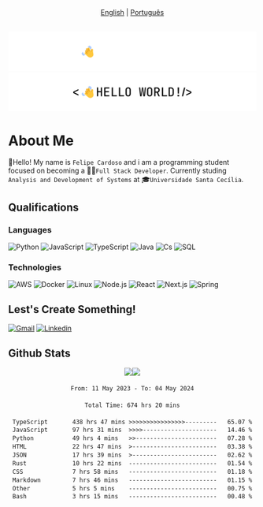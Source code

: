 <div align='center'> <a href='https://github.com/imLymei/imLymei/blob/main/README.md' alt='English readme'>English</a> | <a href='https://github.com/imLymei/imLymei/blob/main/README_PT_BR.md'>Português</a> </div>

<br/>

![Hello World Dark Mode](./src/hello_world_dark.png#gh-dark-mode-only)
![Hello World Light Mode](./src/hello_world_light.png#gh-light-mode-only)

# About Me

👋Hello! My name is `Felipe Cardoso` and i am a programming student focused on becoming a 🧑‍💻`Full Stack Developer`.
Currently studing `Analysis and Development of Systems` at 🎓`Universidade Santa Cecília`.

## Qualifications

### Languages
 
![Python](https://img.shields.io/badge/-Python-000?&logo=Python)
![JavaScript](https://img.shields.io/badge/-JavaScript-000?&logo=JavaScript)
![TypeScript](https://img.shields.io/badge/-TypeScript-000?&logo=TypeScript)
![Java](https://img.shields.io/badge/-Java-000?&logo=Java&logoColor=007396)
![Cs](https://img.shields.io/badge/-Cs-000?&logo=c%2b%2b&logoColor=00599C)
![SQL](https://img.shields.io/badge/-SQL-000?&logo=MySQL)

### Technologies

![AWS](https://img.shields.io/badge/-AWS-000?&logo=Amazon-AWS&logoColor=F90)
![Docker](https://img.shields.io/badge/-Docker-000?&logo=Docker)
![Linux](https://img.shields.io/badge/-Linux-000?&logo=Linux)
![Node.js](https://img.shields.io/badge/-Node.js-000?&logo=node.js)
![React](https://img.shields.io/badge/-React-000?&logo=React)
![Next.js](https://img.shields.io/badge/-Next.js-000?&logo=Next.js)
![Spring](https://img.shields.io/badge/-Spring-000?&logo=Spring)

## Lest's Create Something!
  
[![Gmail](https://img.shields.io/badge/-Gmail-000?&logo=Gmail)](mailto:lymeicontato@gmail.com)
[![Linkedin](https://img.shields.io/badge/-Linkedin-000?&logo=Linkedin)](https://www.linkedin.com/in/felipe-brito-b94721239)

## Github Stats

<div align="center">
<a href="https://www.lymei.art/"><img height="137px" src="https://github-readme-stats.vercel.app/api?username=imLymei&hide_title=true&hide_border=true&show_icons=true&include_all_commits=true&count_private=true&line_height=21&text_color=000&icon_color=000&bg_color=0,57ebde,8ef56b&theme=graywhite" /><!-- wi*quL3fcV --><img height="137px" src="https://github-readme-stats.vercel.app/api/top-langs/?username=imLymei&hide=html&hide_title=true&hide_border=true&layout=compact&langs_count=6&exclude_repo=comp426,Redventures-Movie-Quotes&text_color=000&icon_color=fff&bg_color=0,8ef56b,aefb2a&theme=graywhite" /></a>

<!--START_SECTION:waka-->

```txt
From: 11 May 2023 - To: 04 May 2024

Total Time: 674 hrs 20 mins

TypeScript       438 hrs 47 mins >>>>>>>>>>>>>>>>---------   65.07 %
JavaScript       97 hrs 31 mins  >>>>---------------------   14.46 %
Python           49 hrs 4 mins   >>-----------------------   07.28 %
HTML             22 hrs 47 mins  >------------------------   03.38 %
JSON             17 hrs 39 mins  >------------------------   02.62 %
Rust             10 hrs 22 mins  -------------------------   01.54 %
CSS              7 hrs 58 mins   -------------------------   01.18 %
Markdown         7 hrs 46 mins   -------------------------   01.15 %
Other            5 hrs 5 mins    -------------------------   00.75 %
Bash             3 hrs 15 mins   -------------------------   00.48 %
```

<!--END_SECTION:waka-->
 
 </div>
